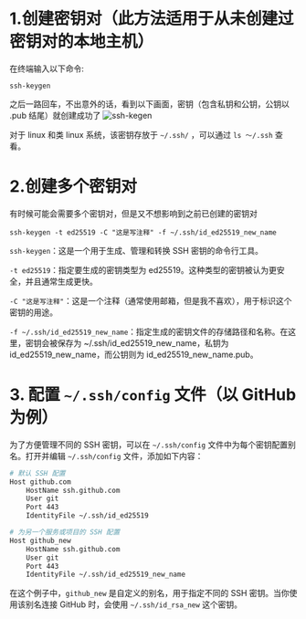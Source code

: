 # 1.创建密钥对（此方法适用于从未创建过密钥对的本地主机）
在终端输入以下命令:

```
ssh-keygen
```

之后一路回车，不出意外的话，看到以下画面，密钥（包含私钥和公钥，公钥以 .pub 结尾）就创建成功了
![ssh-kegen](https://imgs.ronan.us.kg/ssh-keygen.png)

对于 linux 和类 linux 系统，该密钥存放于 `~/.ssh/` ，可以通过 `ls ～/.ssh` 查看。

# 2.创建多个密钥对
有时候可能会需要多个密钥对，但是又不想影响到之前已创建的密钥对

```
ssh-keygen -t ed25519 -C "这是写注释" -f ~/.ssh/id_ed25519_new_name
```

`ssh-keygen`：这是一个用于生成、管理和转换 SSH 密钥的命令行工具。

`-t ed25519`：指定要生成的密钥类型为 ed25519。这种类型的密钥被认为更安全，并且通常生成更快。

`-C "这是写注释"`：这是一个注释（通常使用邮箱，但是我不喜欢），用于标识这个密钥的用途。

`-f ~/.ssh/id_ed25519_new_name`：指定生成的密钥文件的存储路径和名称。在这里，密钥会被保存为 ~/.ssh/id_ed25519_new_name，私钥为 id_ed25519_new_name，而公钥则为 id_ed25519_new_name.pub。

# 3. 配置 `~/.ssh/config` 文件（以 GitHub 为例）
为了方便管理不同的 SSH 密钥，可以在 `~/.ssh/config` 文件中为每个密钥配置别名。打开并编辑 `~/.ssh/config` 文件，添加如下内容：


```bash
# 默认 SSH 配置
Host github.com
	HostName ssh.github.com
	User git
	Port 443
	IdentityFile ~/.ssh/id_ed25519

# 为另一个服务或项目的 SSH 配置
Host github_new
	HostName ssh.github.com
	User git
	Port 443
	IdentityFile ~/.ssh/id_ed25519_new_name
```

在这个例子中，`github_new` 是自定义的别名，用于指定不同的 SSH 密钥。当你使用该别名连接 GitHub 时，会使用 `~/.ssh/id_rsa_new` 这个密钥。